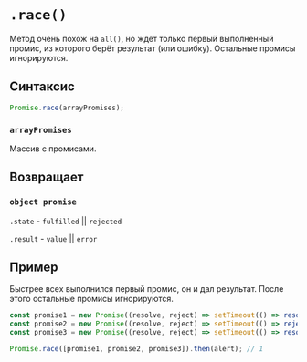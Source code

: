 # `.race()`

Метод очень похож на `all()`, но ждёт только первый выполненный промис, из которого берёт результат (или ошибку). Остальные промисы игнорируются.

## Синтаксис

```js
Promise.race(arrayPromises);
```

### `arrayPromises`

Массив с промисами.

## Возвращает

### `object promise`

`.state` - `fulfilled` || `rejected`

`.result` - `value` || `error`

## Пример

Быстрее всех выполнился первый промис, он и дал результат. После этого остальные промисы игнорируются.

```js
const promise1 = new Promise((resolve, reject) => setTimeout(() => resolve(1), 1000));
const promise2 = new Promise((resolve, reject) => setTimeout(() => reject(new Error('Ошибка!')), 2000));
const promise3 = new Promise((resolve, reject) => setTimeout(() => resolve(3), 3000));

Promise.race([promise1, promise2, promise3]).then(alert); // 1
```
